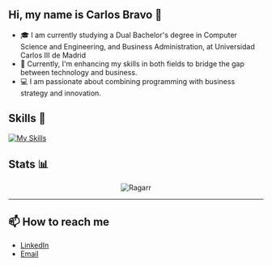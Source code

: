 ## Hi, my name is Carlos Bravo 👋
- 🎓 I am currently studying a Dual Bachelor's degree in Computer Science and Engineering, and Business Administration, at Universidad Carlos III de Madrid
- 🌱 Currently, I'm enhancing my skills in both fields to bridge the gap between technology and business.
- 💻 I am passionate about combining programming with business strategy and innovation.

<!--
## 💻 Languages I Use

- ![C](https://img.shields.io/badge/-C-A8B9CC?style=flat-square&logo=c&logoColor=white)
- ![C++](https://img.shields.io/badge/-C++-00599C?style=flat-square&logo=c%2B%2B&logoColor=white)
- ![Python](https://img.shields.io/badge/-Python-3776AB?style=flat-square&logo=python&logoColor=white)
- ![HTML5](https://img.shields.io/badge/-HTML5-E34F26?style=flat-square&logo=html5&logoColor=white)
- ![CSS3](https://img.shields.io/badge/-CSS3-1572B6?style=flat-square&logo=css3&logoColor=white)
- ![SQL](https://img.shields.io/badge/-SQL-4479A1?style=flat-square&logo=postgresql&logoColor=white)
-->
## Skills 🚀
[![My Skills](https://skillicons.dev/icons?i=c,py,html,css,js,mysql,git,github,vscode,linux&perline=5)](https://skillicons.dev)


## Stats 📊
<p align="center">
  <img align="center" src="https://github-readme-stats.vercel.app/api/top-langs/?username=CarlosBravoGarran&hide_progress=true&show_icons=true&locale=en&layout=compact" alt="Ragarr" />
</p>

<hr>

## 📫 How to reach me
- [LinkedIn](https://www.linkedin.com/in/carlos-bravo-garr%C3%A1n-63235a328/)
- [Email](carlosbravogarran@gmail.com)
